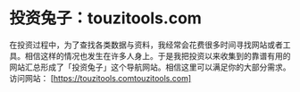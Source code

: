 # 投资兔子：touzitools.com
在投资过程中，为了查找各类数据与资料，我经常会花费很多时间寻找网站或者工具。相信这样的情况也发生在许多人身上。于是我把投资以来收集到的靠谱有用的网站汇总形成了「投资兔子」这个导航网站。相信这里可以满足你的大部分需求。
访问网站：
[https://touzitools.comtouzitools.com]
